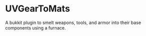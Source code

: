 UVGearToMats
============

A bukkit plugin to smelt weapons, tools, and armor into their base components using a furnace.
